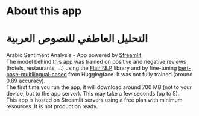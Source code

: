 # About this app 
# التحليل العاطفي للنصوص العربية 

Arabic Sentiment Analysis - App powered by [Streamlit](https://docs.streamlit.io/)  
The model behind this app was trained on positive and negative reviews (hotels, restaurants, ...) using the [Flair NLP](https://github.com/flairNLP/flair/) library and by fine-tuning [bert-base-multilingual-cased](https://huggingface.co/bert-base-multilingual-cased) from Huggingface. It was not fully trained (around 0.89 accuracy).    
The first time you run the app, it will download around 700 MB (not to your device, but to the app server). This may take a few seconds (up to 5).  
This app is hosted on Streamlit servers using a free plan with minimum resources. It is not production ready.


